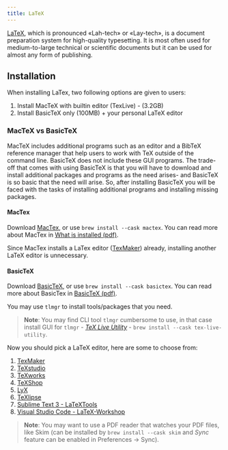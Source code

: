 ```yaml
---
title: LaTeX
---
```



[LaTeX](https://www.latex-project.org/about/), which is pronounced «Lah-tech» or «Lay-tech», is a document preparation system for high-quality typesetting. It is most often used for medium-to-large technical or scientific documents but it can be used for almost any form of publishing.

## Installation

When installing LaTex, two following options are given to users:

  1. Install MacTeX with builtin editor (TexLive) - (3.2GB)
  2. Install BasicTeX only (100MB) + your personal LaTeX editor

### MacTeX vs BasicTeX

MacTeX includes additional programs such as an editor and a BibTeX reference manager that help users to work with TeX outside of the command line. BasicTeX does not include these GUI programs. The trade-off that comes with using BasicTeX is that you will have to download and install additional packages and programs as the need arises- and BasicTeX is so basic that the need will arise. So, after installing BasicTeX you will be faced with the tasks of installing additional programs and installing missing packages.

#### MacTex

Download [MacTex](http://www.tug.org/mactex/), or use `brew install --cask mactex`.
You can read more about MacTex in [What is installed (pdf)](https://www.tug.org/mactex/What_Is_Installed.pdf).

Since MacTex installs a LaTex editor ([TexMaker](http://www.xm1math.net/texmaker/download.html)) already, installing another LaTeX editor is unnecessary.

#### BasicTeX

Download [BasicTeX](http://tug.org/mactex/morepackages.html), or use `brew install --cask basictex`. You can read more about BasicTex in [BasicTeX (pdf)](https://www.tug.org/mactex/BasicTeX.pdf).

You may use `tlmgr` to install tools/packages that you need.

> **Note**: You may find CLI tool `tlmgr` cumbersome to use, in that case install GUI for `tlmgr` - [*TeX Live Utility*](https://amaxwell.github.io/tlutility/) - `brew install --cask tex-live-utility`.

Now you should pick a LaTeX editor, here are some to choose from:

  1. [TexMaker](http://www.xm1math.net/texmaker/)
  2. [TeXstudio](http://texstudio.sourceforge.net/)
  3. [TeXworks](https://github.com/TeXworks/texworks/releases)
  4. [TeXShop](http://pages.uoregon.edu/koch/texshop/)
  5. [LyX](http://www.lyx.org/)
  6. [TeXlipse](http://texlipse.sourceforge.net/)
  7. [Sublime Text 3 - LaTeXTools](https://github.com/SublimeText/LaTeXTools)
  8. [Visual Studio Code - LaTeX-Workshop](https://github.com/James-Yu/LaTeX-Workshop)

> **Note**: You may want to use a PDF reader that watches your PDF files, like Skim (can be installed by `brew install --cask skim` and *Sync* feature can be enabled in Preferences -> Sync).
